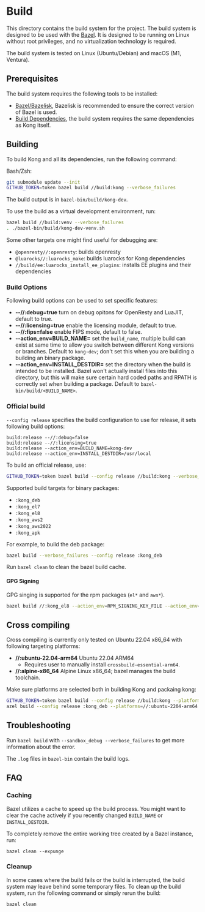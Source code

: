 # Build

This directory contains the build system for the project.
The build system is designed to be used with the [Bazel](https://bazel.build/).
It is designed to be running on Linux without root privileges, and no virtualization technology is required.

The build system is tested on Linux (Ubuntu/Debian) and macOS (M1, Ventura).

## Prerequisites

The build system requires the following tools to be installed:

- [Bazel/Bazelisk](https://bazel.build/install/bazelisk), Bazelisk is recommended to ensure the correct version of Bazel is used.
- [Build Dependencies](https://github.com/Kong/kong/blob/master/DEVELOPER.md#prerequisites), the build system requires the same dependencies as Kong itself.

## Building

To build Kong and all its dependencies, run the following command:

Bash/Zsh:

```bash
git submodule update --init
GITHUB_TOKEN=token bazel build //build:kong --verbose_failures
```

The build output is in `bazel-bin/build/kong-dev`.

To use the build as a virtual development environment, run:
  
```bash
bazel build //build:venv --verbose_failures
. ./bazel-bin/build/kong-dev-venv.sh
```

Some other targets one might find useful for debugging are:

- `@openresty//:openresty`: builds openresty
- `@luarocks//:luarocks_make`: builds luarocks for Kong dependencies
- `//build/ee:luarocks_install_ee_plugins`: installs EE plugins and their dependencies

### Build Options

Following build options can be used to set specific features:

- **--//:debug=true** turn on debug opitons for OpenResty and LuaJIT, default to true.
- **--//:licensing=true** enable the licensing module, default to true.
- **--//:fips=false** enable FIPS mode, default to false.
- **--action_env=BUILD_NAME=** set the `build_name`, multiple build can exist at same time to allow you
switch between different Kong versions or branches. Default to `kong-dev`; don't set this when you are
building a building an binary package.
- **--action_env=INSTALL_DESTDIR=** set the directory when the build is intended to be installed. Bazel won't
actually install files into this directory, but this will make sure certain hard coded paths and RPATH is
correctly set when building a package. Default to `bazel-bin/build/<BUILD_NAME>`.


### Official build

`--config release` specifies the build configuration to use for release, it sets following build options:

```
build:release --//:debug=false
build:release --//:licensing=true
build:release --action_env=BUILD_NAME=kong-dev
build:release --action_env=INSTALL_DESTDIR=/usr/local
```

To build an official release, use:

```bash
GITHUB_TOKEN=token bazel build --config release //build:kong --verbose_failures
```

Supported build targets for binary packages:
- `:kong_deb`
- `:kong_el7`
- `:kong_el8`
- `:kong_aws2`
- `:kong_aws2022`
- `:kong_apk`

For example, to build the deb package:

```bash
bazel build --verbose_failures --config release :kong_deb

```

Run `bazel clean` to clean the bazel build cache.

#### GPG Signing

GPG singing is supported for the rpm packages (`el*` and `aws*`).

```bash
bazel build //:kong_el8 --action_env=RPM_SIGNING_KEY_FILE --action_env=NFPM_RPM_PASSPHRASE
```

## Cross compiling

Cross compiling is currently only tested on Ubuntu 22.04 x86_64 with following targeting platforms:

- **//:ubuntu-22.04-arm64** Ubuntu 22.04 ARM64
    - Requires user to manually install `crossbuild-essential-arm64`.
- **//:alpine-x86_64** Alpine Linux x86_64; bazel manages the build toolchain.

Make sure platforms are selected both in building Kong and packaing kong:

```bash
GITHUB_TOKEN=token bazel build --config release //build:kong --platforms=//:ubuntu-2204-arm64
azel build --config release :kong_deb --platforms=//:ubuntu-2204-arm64
```

## Troubleshooting

Run `bazel build` with `--sandbox_debug --verbose_failures` to get more information about the error.

The `.log` files in `bazel-bin` contain the build logs.

## FAQ

### Caching

Bazel utilizes a cache to speed up the build process. You might want to clear the cache actively
if you recently changed `BUILD_NAME` or `INSTALL_DESTDIR`.

To completely remove the entire working tree created by a Bazel instance, run:

```shell
bazel clean --expunge
```

### Cleanup

In some cases where the build fails or the build is interrupted, the build system may leave behind some temporary files. To clean up the build system, run the following command or simply rerun the build:

```shell
bazel clean
```


